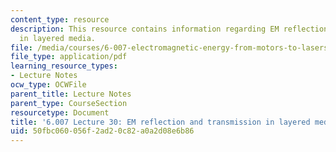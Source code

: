 ```yaml
---
content_type: resource
description: This resource contains information regarding EM reflection and transmission
  in layered media.
file: /media/courses/6-007-electromagnetic-energy-from-motors-to-lasers-spring-2011/50fbc060056f2ad20c82a0a2d08e6b86_MIT6_007S11_lec30.pdf
file_type: application/pdf
learning_resource_types:
- Lecture Notes
ocw_type: OCWFile
parent_title: Lecture Notes
parent_type: CourseSection
resourcetype: Document
title: '6.007 Lecture 30: EM reflection and transmission in layered media'
uid: 50fbc060-056f-2ad2-0c82-a0a2d08e6b86
---
```

